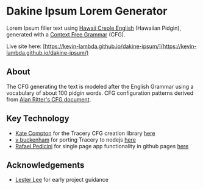 # Dakine Ipsum Lorem Generator

Lorem Ipsum filler text using [Hawaii Creole English](https://en.wikipedia.org/wiki/Hawaiian_Pidgin) (Hawaiian Pidgin), generated with a [Context Free Grammar](https://en.wikipedia.org/wiki/Context-free_grammar) (CFG).

Live site here: [https://kevin-lambda.github.io/dakine-ipsum/](https://kevin-lambda.github.io/dakine-ipsum/)

## About

The CFG generating the text is modeled after the English Grammar using a vocabulary of about 100 pidgin words. CFG configuration patterns derived from [Alan Ritter's CFG document](https://aritter.github.io/courses/5525_slides/cfg.pdf).

## Key Technology

- [Kate Compton](https://www.galaxykate.com/) for the Tracery CFG creation library [here](https://github.com/galaxykate/tracery)
- [v buckenham](https://v21.io/) for porting Tracery to nodejs [here](https://github.com/v21/tracery)
- [Rafael Pedicini](https://rafaelpedicini.com/) for single page app functionality in github pages [here](https://github.com/rafgraph/spa-github-pages)

## Acknowledgements

- [Lester Lee](https://www.lester-lee.com/) for early project guidance
